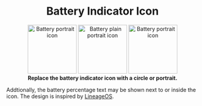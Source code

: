 <!--
SPDX-FileCopyrightText: 2023 Deminder <tremminder@gmail.com>

SPDX-License-Identifier: GPL-3.0-or-later
-->

<h1 align="center">Battery Indicator Icon</h1>
<p align="center">
<img alt="Battery portrait icon" height="128" src="data/battery_icon.png"/>
<img alt="Battery plain portrait icon" height="128" src="data/battery_plain_icon.png"/>
<img alt="Battery portrait icon" height="128" src="data/battery_circle_icon.png"/>
 <!-- <a href="https://extensions.gnome.org/extension/?/shutdowntimer/">
    <img alt="Get it on GNOME Extensions" width="228" src="https://raw.githubusercontent.com/andyholmes/gnome-shell-extensions-badge/master/get-it-on-ego.svg?sanitize=true"></img>-->
  </a>
  <!--<a href="https://github.com/Deminder/battery-indicator-icon/actions/workflows/build.yml"><img alt="CI" src="https://github.com/Deminder/battery-indicator-icon/actions/workflows/build.yml/badge.svg"></img></a>-->
  <br/>
  <b>Replace the battery indicator icon with a circle or portrait.</b> 
</p>


Addtionally, the battery percentage text may be shown next to or inside the icon.
The design is inspired by [LineageOS](https://github.com/LineageOS/android_frameworks_base/blob/lineage-20.0/packages/SettingsLib/src/com/android/settingslib/graph).
